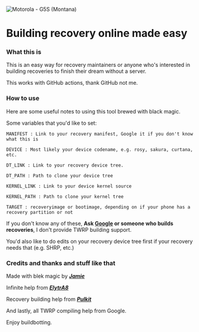 ![Motorola - G5S (Montana)](https://github.com/yukosky/runner-android_twrp/workflows/Motorola%20-%20G5S%20(Montana)/badge.svg)
# Building recovery online made easy #

### What this is ###

This is an easy way for recovery maintainers or anyone who's interested in building recoveries to finish their dream without a server.

This works with GitHub actions, thank GitHub not me.

### How to use ###

Here are some useful notes to using this tool brewed with black magic.

Some variables that you'd like to set:

```MANIFEST : Link to your recovery manifest, Google it if you don't know what this is```

```DEVICE : Most likely your device codename, e.g. rosy, sakura, curtana, etc.```

```DT_LINK : Link to your recovery device tree.```

```DT_PATH : Path to clone your device tree ```

```KERNEL_LINK : Link to your device kernel source ```

```KERNEL_PATH : Path to clone your kernel tree ```

```TARGET : recoveryimage or bootimage, depending on if your phone has a recovery partition or not ```

If you don't know any of these, **Ask [Google](https://www.google.com) or someone who builds recoveries**, I don't provide TWRP building support.

You'd also like to do edits on your recovery device tree first if your recovery needs that (e.g. SHRP, etc.)

### Credits and thanks and stuff like that ###

Made with blek magic by [***Jamie***](https://t.me/henloboi)

Infinite help from [***ElytrA8***](t.me/ElytrA8)

Recovery building help from [***Pulkit***](t.me/Pulkit077)

And lastly, all TWRP compiling help from Google.

Enjoy buildbotting.
